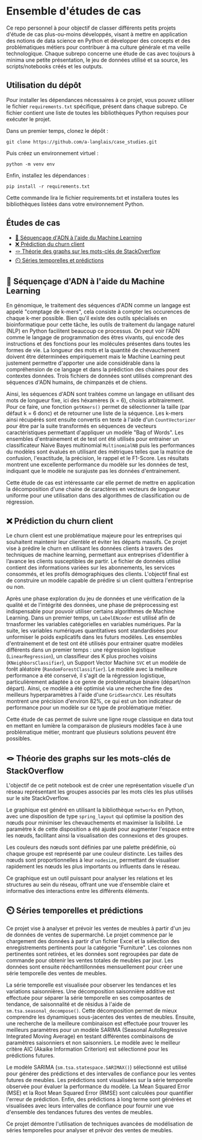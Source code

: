 # Ensemble d'études de cas

Ce repo personnel à pour objectif de classer différents petits projets d'étude de cas plus-ou-moins développés, visant à mettre en application des notions de data science en Python et développer des concepts et des problématiques métiers pour contribuer à ma culture générale et ma veille technologique.
Chaque subrepo concerne une étude de cas avec toujours à minima une petite présentation, le jeu de données utilisé et sa source, les scripts/notebooks créés et les outputs.

## Utilisation du dépôt

Pour installer les dépendances nécessaires à ce projet, vous pouvez utiliser le fichier `requirements.txt` spécifique, présent dans chaque subrepo. Ce fichier contient une liste de toutes les bibliothèques Python requises pour exécuter le projet.

Dans un premier temps, clonez le dépôt :
```shell
git clone https://github.com/a-langlais/case_studies.git
```

Puis créez un environnement virtuel :
```shel
python -m venv env
```

Enfin, installez les dépendances :
```shell
pip install -r requirements.txt
```

Cette commande lira le fichier requirements.txt et installera toutes les bibliothèques listées dans votre environnement Python.

## Études de cas

- [🧬 Séquençage d'ADN à l'aide du Machine Learning](#-séquençage-dadn-à-laide-du-machine-learning)  
- [❌ Prédiction du churn client](#-prédiction-du-churn-client)  
- [🪢 Théorie des graphs sur les mots-clés de StackOverflow](#-théorie-des-graphs-sur-les-mots-clés-de-stackoverflow)  
- [⏲️ Séries temporelles et prédictions](#️-séries-temporelles-et-prédictions)


## 🧬 Séquençage d'ADN à l'aide du Machine Learning

En génomique, le traitement des séquences d'ADN comme un langage est appelé "comptage de k-mers", cela consiste à compter les occurences de chaque k-mer possible. Bien qu'il existe des outils spécialisés en bioinformatique pour cette tâche, les outils de traitement du langage naturel (NLP) en Python facilitent beaucoup ce processus. On peut voir l'ADN comme le langage de programmation des êtres vivants, qui encode des instructions et des fonctions pour les molécules présentes dans toutes les formes de vie.
La longueur des mots et la quantité de chevauchement doivent être déterminées empiriquement mais le Machine Learning peut justement permettre d'apporter une aide considérable dans la compréhension de ce langage et dans la prédiction des chaines pour des contextes données.
Trois fichiers de données sont utilisés comprenant des séquences d'ADN humains, de chimpanzés et de chiens.

Ainsi, les séquences d'ADN sont traitées comme un langage en utilisant des mots de longueur fixe, ici des héxamères (k = 6), choisis arbitrairement. Pour ce faire, une fonction `getKmers()` permet de sélectionner la taille (par défaut k = 6 donc) et de retourner une liste de la séquence. Les k-mers ainsi récupérés sont ensuite convertis en texte à l'aide d'un `CountVectorizer` pour être par la suite transformés en séquences de vecteurs caractéristiques permettant d'appliquer un modèle "Bag of Words".
Les ensembles d'entrainement et de test ont été utilisés pour entrainer un classificateur Naive Bayes multinomial `MultinomialNB` puis les performances du modèles sont évalués en utilisant des métriques telles que la matrice de confusion, l'exactitude, la précision, le rappel et le F1-Score.
Les résultats montrent une excellente performance du modèle sur les données de test, indiquant que le modèle ne surajuste pas les données d'entrainement.

Cette étude de cas est intéressante car elle permet de mettre en application la décomposition d'une chaine de caractères en vecteurs de longueur uniforme pour une utilisation dans des algorithmes de classification ou de régression.

## ❌ Prédiction du churn client

Le churn client est une problématique majeure pour les entreprises qui souhaitent maintenir leur clientèle et éviter les départs massifs. Ce projet vise à prédire le churn en utilisant les données clients à travers des techniques de machine learning, permettant aux entreprises d’identifier à l’avance les clients susceptibles de partir.
Le fichier de données utilisé contient des informations variées sur les abonnements, les services consommés, et les profils démographiques des clients. L'objectif final est de construire un modèle capable de prédire si un client quittera l'entreprise ou non.

Après une phase exploration du jeu de données et une vérification de la qualité et de l'intégrité des données, une phase de préprocessing est indispensable pour pouvoir utiliser certains algorithmes de Machine Learning. Dans un premier temps, un `LabelENcoder` est utilisé afin de trnasformer les variables catégorielles en variables numériques. Par la suite, les variables numériques quantitatives sont standardisées pour unformiser le poids explicatifs dans les futurs modèles.
Les ensembles d'entrainement et de test ont été utilisés pour entrainer quatre modèles différents dans un premier temps : une régression logistique (`LinearRegression`), un classifieur des K plus proches voisins (`KNeighborsClassifier`), un Support Vector Machine `SVC` et un modèle de forêt aléatoire (`RandomForestClassifier`).
Le modèle avec la meilleure performance a été conservé, il s'agit de la régression logistique, particulièrement adaptée à ce genre de problématique binaire (départ/non départ). Ainsi, ce modèle a été optimisé via une recherche fine des meilleurs hyperparamètres à l'aide d'une `GridSearchCV`.
Les résultats montrent une précision d'environ 82%, ce qui est un bon indicateur de performance pour un modèle sur ce type de problématique métier.

Cette étude de cas permet de suivre une ligne rouge classique en data tout en mettant en lumière la comparaison de plusieurs modèles face à une problématique métier, montrant que plusieurs solutions peuvent être possibles.

## 🪢 Théorie des graphs sur les mots-clés de StackOverflow

L'objectif de ce petit notebook est de créer une représentation visuelle d'un réseau représentant les groupes associés par les mots clés les plus utilisés sur le site StackOverflow.

Le graphique est généré en utilisant la bibliothèque `networkx` en Python, avec une disposition de type `spring_layout` qui optimise la position des nœuds pour minimiser les chevauchements et maximiser la lisibilité. Le paramètre k de cette disposition a été ajusté pour augmenter l'espace entre les nœuds, facilitant ainsi la visualisation des connexions et des groupes.

Les couleurs des nœuds sont définies par une palette prédéfinie, où chaque groupe est représenté par une couleur distincte. Les tailles des nœuds sont proportionnelles à leur `nodesize`, permettant de visualiser rapidement les nœuds les plus importants ou influents dans le réseau.

Ce graphique est un outil puissant pour analyser les relations et les structures au sein du réseau, offrant une vue d'ensemble claire et informative des interactions entre les différents éléments.

## ⏲️ Séries temporelles et prédictions

Ce projet vise à analyser et prévoir les ventes de meubles à partir d'un jeu de données de ventes de supermarché. Le projet commence par le chargement des données à partir d'un fichier Excel et la sélection des enregistrements pertinents pour la catégorie "Furniture". Les colonnes non pertinentes sont retirées, et les données sont regroupées par date de commande pour obtenir les ventes totales de meubles par jour. Les données sont ensuite rééchantillonnées mensuellement pour créer une série temporelle des ventes de meubles.

La série temporelle est visualisée pour observer les tendances et les variations saisonnières. Une décomposition saisonnière additive est effectuée pour séparer la série temporelle en ses composantes de tendance, de saisonnalité et de résidus à l'aide de `sm.tsa.seasonal_decompose()`. Cette décomposition permet de mieux comprendre les dynamiques sous-jacentes des ventes de meubles. Ensuite, une recherche de la meilleure combinaison est effectuée pour trouver les meilleurs paramètres pour un modèle SARIMA (Seasonal AutoRegressive Integrated Moving Average) en testant différentes combinaisons de paramètres saisonniers et non saisonniers. Le modèle avec le meilleur critère AIC (Akaike Information Criterion) est sélectionné pour les prédictions futures.

Le modèle SARIMA (`sm.tsa.statespace.SARIMAX()`) sélectionné est utilisé pour générer des prédictions et des intervalles de confiance pour les ventes futures de meubles. Les prédictions sont visualisées sur la série temporelle observée pour évaluer la performance du modèle. La Mean Squared Error (MSE) et la Root Mean Squared Error (RMSE) sont calculées pour quantifier l'erreur de prédiction. Enfin, des prédictions à long terme sont générées et visualisées avec leurs intervalles de confiance pour fournir une vue d'ensemble des tendances futures des ventes de meubles.

Ce projet démontre l'utilisation de techniques avancées de modélisation de séries temporelles pour analyser et prévoir des ventes de meubles.